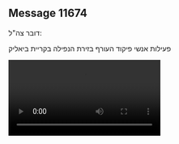 ## Message 11674

דובר צה"ל:

פעילות אנשי פיקוד העורף בזירת הנפילה בקריית ביאליק

![Video](https://data.iron-swords.co.il/2024/September/22/11674/11674_media.mp4)

